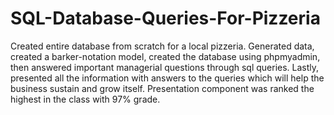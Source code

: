 # SQL-Database-Queries-For-Pizzeria
Created entire database from scratch for a local pizzeria. Generated data, created a barker-notation model, created the database using phpmyadmin, then answered important managerial questions through sql queries. Lastly, presented all the information with answers to the queries which will help the business sustain and grow itself. Presentation component was ranked the highest in the class with 97% grade. 
